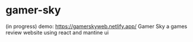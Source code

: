 # gamer-sky
(in progress)
demo: https://gamerskyweb.netlify.app/
Gamer Sky a games review website using react and mantine ui
